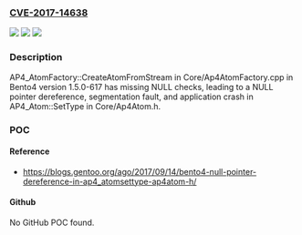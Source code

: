 ### [CVE-2017-14638](https://cve.mitre.org/cgi-bin/cvename.cgi?name=CVE-2017-14638)
![](https://img.shields.io/static/v1?label=Product&message=n%2Fa&color=blue)
![](https://img.shields.io/static/v1?label=Version&message=n%2Fa&color=blue)
![](https://img.shields.io/static/v1?label=Vulnerability&message=n%2Fa&color=brighgreen)

### Description

AP4_AtomFactory::CreateAtomFromStream in Core/Ap4AtomFactory.cpp in Bento4 version 1.5.0-617 has missing NULL checks, leading to a NULL pointer dereference, segmentation fault, and application crash in AP4_Atom::SetType in Core/Ap4Atom.h.

### POC

#### Reference
- https://blogs.gentoo.org/ago/2017/09/14/bento4-null-pointer-dereference-in-ap4_atomsettype-ap4atom-h/

#### Github
No GitHub POC found.

